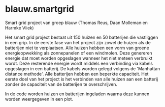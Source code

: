 # blauw.smartgrid
Smart grid project van groep blauw (Thomas Reus, Daan Molleman en Harmke Vliek)

Het smart grid project bestaat uit 150 huizen en 50 batterijen die vastliggen in een grip. In de eerste fase van het project zijn zowel de huizen als de batterijen niet te verplaatsen. Alle huizen hebben een vorm van groene energieopwekking als zonnepanelen of een windmolen. Deze genereren energie dat moet worden opgeslagen wanneer het niet meteen verbruikt wordt. Deze resterende energie wordt middels een verbinding via kabels opgeslagen in een batterij. De kabels worden gelegd volgens de 'Manhattan distance methode'. Alle batterijen hebben een beperkte capaciteit. Het eerste doel van het project is het verbinden van alle huizen aan een batterij zonder de capaciteit van de batterijen te overschrijven. 

In de code worden huizen en batterijen ingeladen waarna deze kunnen worden weergegeven in een plot.
